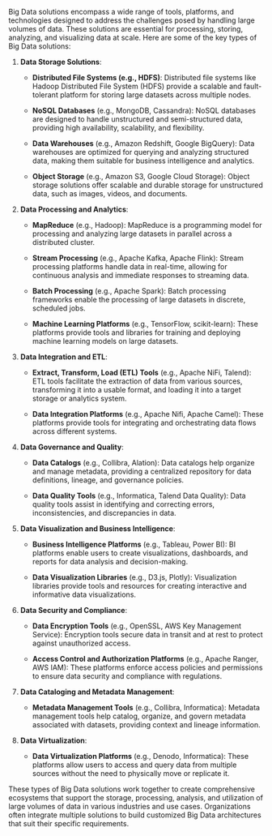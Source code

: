 Big Data solutions encompass a wide range of tools, platforms, and technologies designed to address the challenges posed by handling large volumes of data. These solutions are essential for processing, storing, analyzing, and visualizing data at scale. Here are some of the key types of Big Data solutions:

1. **Data Storage Solutions**:

   - **Distributed File Systems (e.g., HDFS)**: Distributed file systems like Hadoop Distributed File System (HDFS) provide a scalable and fault-tolerant platform for storing large datasets across multiple nodes.

   - **NoSQL Databases** (e.g., MongoDB, Cassandra): NoSQL databases are designed to handle unstructured and semi-structured data, providing high availability, scalability, and flexibility.

   - **Data Warehouses** (e.g., Amazon Redshift, Google BigQuery): Data warehouses are optimized for querying and analyzing structured data, making them suitable for business intelligence and analytics.

   - **Object Storage** (e.g., Amazon S3, Google Cloud Storage): Object storage solutions offer scalable and durable storage for unstructured data, such as images, videos, and documents.

2. **Data Processing and Analytics**:

   - **MapReduce** (e.g., Hadoop): MapReduce is a programming model for processing and analyzing large datasets in parallel across a distributed cluster.

   - **Stream Processing** (e.g., Apache Kafka, Apache Flink): Stream processing platforms handle data in real-time, allowing for continuous analysis and immediate responses to streaming data.

   - **Batch Processing** (e.g., Apache Spark): Batch processing frameworks enable the processing of large datasets in discrete, scheduled jobs.

   - **Machine Learning Platforms** (e.g., TensorFlow, scikit-learn): These platforms provide tools and libraries for training and deploying machine learning models on large datasets.

3. **Data Integration and ETL**:

   - **Extract, Transform, Load (ETL) Tools** (e.g., Apache NiFi, Talend): ETL tools facilitate the extraction of data from various sources, transforming it into a usable format, and loading it into a target storage or analytics system.

   - **Data Integration Platforms** (e.g., Apache Nifi, Apache Camel): These platforms provide tools for integrating and orchestrating data flows across different systems.

4. **Data Governance and Quality**:

   - **Data Catalogs** (e.g., Collibra, Alation): Data catalogs help organize and manage metadata, providing a centralized repository for data definitions, lineage, and governance policies.

   - **Data Quality Tools** (e.g., Informatica, Talend Data Quality): Data quality tools assist in identifying and correcting errors, inconsistencies, and discrepancies in data.

5. **Data Visualization and Business Intelligence**:

   - **Business Intelligence Platforms** (e.g., Tableau, Power BI): BI platforms enable users to create visualizations, dashboards, and reports for data analysis and decision-making.

   - **Data Visualization Libraries** (e.g., D3.js, Plotly): Visualization libraries provide tools and resources for creating interactive and informative data visualizations.

6. **Data Security and Compliance**:

   - **Data Encryption Tools** (e.g., OpenSSL, AWS Key Management Service): Encryption tools secure data in transit and at rest to protect against unauthorized access.

   - **Access Control and Authorization Platforms** (e.g., Apache Ranger, AWS IAM): These platforms enforce access policies and permissions to ensure data security and compliance with regulations.

7. **Data Cataloging and Metadata Management**:

   - **Metadata Management Tools** (e.g., Collibra, Informatica): Metadata management tools help catalog, organize, and govern metadata associated with datasets, providing context and lineage information.

8. **Data Virtualization**:

   - **Data Virtualization Platforms** (e.g., Denodo, Informatica): These platforms allow users to access and query data from multiple sources without the need to physically move or replicate it.

These types of Big Data solutions work together to create comprehensive ecosystems that support the storage, processing, analysis, and utilization of large volumes of data in various industries and use cases. Organizations often integrate multiple solutions to build customized Big Data architectures that suit their specific requirements.
